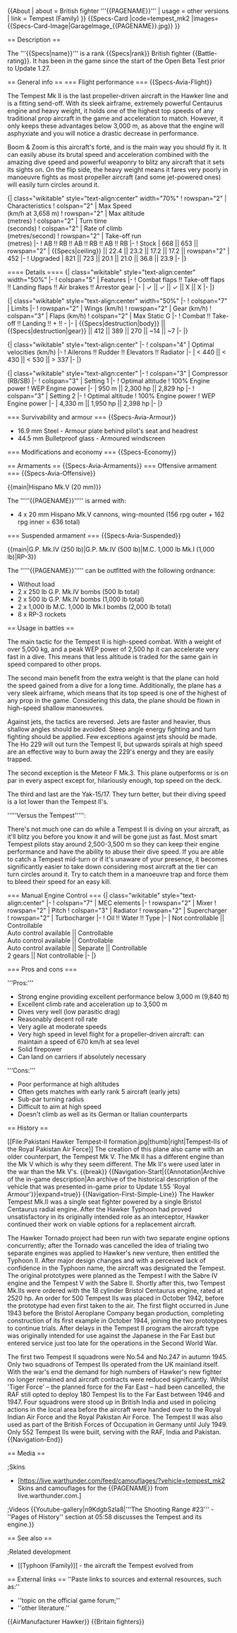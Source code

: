 {{About
| about = British fighter '''{{PAGENAME}}'''
| usage = other versions
| link = Tempest (Family)
}}
{{Specs-Card
|code=tempest_mk2
|images={{Specs-Card-Image|GarageImage_{{PAGENAME}}.jpg}}
}}

== Description ==
<!-- ''In the description, the first part should be about the history of and the creation and combat usage of the aircraft, as well as its key features. In the second part, tell the reader about the aircraft in the game. Insert a screenshot of the vehicle, so that if the novice player does not remember the vehicle by name, he will immediately understand what kind of vehicle the article is talking about.'' -->
The '''{{Specs|name}}''' is a rank {{Specs|rank}} British fighter {{Battle-rating}}. It has been in the game since the start of the Open Beta Test prior to Update 1.27.

== General info ==
=== Flight performance ===
{{Specs-Avia-Flight}}
<!-- ''Describe how the aircraft behaves in the air. Speed, manoeuvrability, acceleration and allowable loads - these are the most important characteristics of the vehicle.'' -->
The Tempest Mk II is the last propeller-driven aircraft in the Hawker line and is a fitting send-off. With its sleek airframe, extremely powerful Centaurus engine and heavy weight, it holds one of the highest top speeds of any traditional prop aircraft in the game and acceleration to match. However, it only keeps these advantages below 3,000 m, as above that the engine will asphyxiate and you will notice a drastic decrease in performance.

Boom & Zoom is this aircraft's forté, and is the main way you should fly it. It can easily abuse its brutal speed and acceleration combined with the amazing dive speed and powerful weaponry to blitz any aircraft that it sets its sights on. On the flip side, the heavy weight means it fares very poorly in manoeuvre fights as most propeller aircraft (and some jet-powered ones) will easily turn circles around it.

{| class="wikitable" style="text-align:center" width="70%"
! rowspan="2" | Characteristics
! colspan="2" | Max Speed<br>(km/h at 3,658 m)
! rowspan="2" | Max altitude<br>(metres)
! colspan="2" | Turn time<br>(seconds)
! colspan="2" | Rate of climb<br>(metres/second)
! rowspan="2" | Take-off run<br>(metres)
|-
! AB !! RB !! AB !! RB !! AB !! RB
|-
! Stock
| 668 || 653 || rowspan="2" | {{Specs|ceiling}} || 22.4 || 23.2 || 17.2 || 17.2 || rowspan="2" | 452
|-
! Upgraded
| 821 || 723 || 20.1 || 21.0 || 36.8 || 23.9
|-
|}

==== Details ====
{| class="wikitable" style="text-align:center" width="50%"
|-
! colspan="5" | Features
|-
! Combat flaps !! Take-off flaps !! Landing flaps !! Air brakes !! Arrestor gear
|-
| ✓ || ✓ || ✓ || X || X     <!-- ✓ -->
|-
|}

{| class="wikitable" style="text-align:center" width="50%"
|-
! colspan="7" | Limits
|-
! rowspan="2" | Wings (km/h)
! rowspan="2" | Gear (km/h)
! colspan="3" | Flaps (km/h)
! colspan="2" | Max Static G
|-
! Combat !! Take-off !! Landing !! + !! -
|-
| {{Specs|destruction|body}} || {{Specs|destruction|gear}} || 412 || 389 || 270 || ~14 || ~7
|-
|}

{| class="wikitable" style="text-align:center"
|-
! colspan="4" | Optimal velocities (km/h)
|-
! Ailerons !! Rudder !! Elevators !! Radiator
|-
| < 440 || < 430 || < 530 || > 337
|-
|}

{| class="wikitable" style="text-align:center"
|-
! colspan="3" | Compressor (RB/SB)
|-
! colspan="3" | Setting 1
|-
! Optimal altitude
! 100% Engine power
! WEP Engine power
|-
| 950 m || 2,300 hp || 2,829 hp
|-
! colspan="3" | Setting 2
|-
! Optimal altitude
! 100% Engine power
! WEP Engine power
|-
| 4,330 m || 1,950 hp || 2,398 hp
|-
|}

=== Survivability and armour ===
{{Specs-Avia-Armour}}
<!-- ''Examine the survivability of the aircraft. Note how vulnerable the structure is and how secure the pilot is, whether the fuel tanks are armoured, etc. Describe the armour, if there is any, and also mention the vulnerability of other critical aircraft systems.'' -->

* 16.9 mm Steel - Armour plate behind pilot's seat and headrest
* 44.5 mm Bulletproof glass - Armoured windscreen

=== Modifications and economy ===
{{Specs-Economy}}

== Armaments ==
{{Specs-Avia-Armaments}}
=== Offensive armament ===
{{Specs-Avia-Offensive}}
<!-- ''Describe the offensive armament of the aircraft, if any. Describe how effective the cannons and machine guns are in a battle, and also what belts or drums are better to use. If there is no offensive weaponry, delete this subsection.'' -->
{{main|Hispano Mk.V (20 mm)}}

The '''''{{PAGENAME}}''''' is armed with:

* 4 x 20 mm Hispano Mk.V cannons, wing-mounted (156 rpg outer + 162 rpg inner = 636 total)

=== Suspended armament ===
{{Specs-Avia-Suspended}}
<!-- ''Describe the aircraft's suspended armament: additional cannons under the wings, bombs, rockets and torpedoes. This section is especially important for bombers and attackers. If there is no suspended weaponry remove this subsection.'' -->
{{main|G.P. Mk.IV (250 lb)|G.P. Mk.IV (500 lb)|M.C. 1,000 lb Mk.I (1,000 lb)|RP-3}}

The '''''{{PAGENAME}}''''' can be outfitted with the following ordnance:

* Without load
* 2 x 250 lb G.P. Mk.IV bombs (500 lb total)
* 2 x 500 lb G.P. Mk.IV bombs (1,000 lb total)
* 2 x 1,000 lb M.C. 1,000 lb Mk.I bombs (2,000 lb total)
* 8 x RP-3 rockets

== Usage in battles ==
<!-- ''Describe the tactics of playing in the aircraft, the features of using aircraft in a team and advice on tactics. Refrain from creating a "guide" - do not impose a single point of view, but instead, give the reader food for thought. Examine the most dangerous enemies and give recommendations on fighting them. If necessary, note the specifics of the game in different modes (AB, RB, SB).'' -->
The main tactic for the Tempest II is high-speed combat. With a weight of over 5,000 kg, and a peak WEP power of 2,500 hp it can accelerate very fast in a dive. This means that less altitude is traded for the same gain in speed compared to other props.

The second main benefit from the extra weight is that the plane can hold the speed gained from a dive for a long time. Additionally, the plane has a very sleek airframe, which means that its top speed is one of the highest of any prop in the game. Considering this data, the plane should be flown in high-speed shallow manoeuvres.

Against jets, the tactics are reversed. Jets are faster and heavier, thus shallow angles should be avoided. Steep angle energy fighting and turn fighting should be applied.
Few exceptions against jets should be made. The Ho 229 will out turn the Tempest II, but upwards spirals at high speed are an effective way to burn away the 229's energy and they are easily trapped.

The second exception is the Meteor F Mk.3. This plane outperforms or is on par in every aspect except for, hilariously enough, top speed on the deck.

The third and last are the Yak-15/17. They turn better, but their diving speed is a lot lower than the Tempest II's.

'''''Versus the Tempest''''':

There's not much one can do while a Tempest II is diving on your aircraft, as it'll blitz you before you know it and will be gone just as fast. Most smart Tempest pilots stay around 2,500-3,500 m so they can keep their engine performance and have the ability to abuse their dive speed. If you are able to catch a Tempest mid-turn or if it's unaware of your presence, it becomes significantly easier to take down considering most aircraft at the tier can turn circles around it. Try to catch them in a manoeuvre trap and force them to bleed their speed for an easy kill.

=== Manual Engine Control ===
{| class="wikitable" style="text-align:center"
|-
! colspan="7" | MEC elements
|-
! rowspan="2" | Mixer
! rowspan="2" | Pitch
! colspan="3" | Radiator
! rowspan="2" | Supercharger
! rowspan="2" | Turbocharger
|-
! Oil !! Water !! Type
|-
| Not controllable || Controllable<br>Auto control available || Controllable<br>Auto control available || Controllable<br>Auto control available || Separate || Controllable<br>2 gears || Not controllable
|-
|}

=== Pros and cons ===
<!-- ''Summarise and briefly evaluate the vehicle in terms of its characteristics and combat effectiveness. Mark its pros and cons in the bulleted list. Try not to use more than 6 points for each of the characteristics. Avoid using categorical definitions such as "bad", "good" and the like - use substitutions with softer forms such as "inadequate" and "effective".'' -->

'''Pros:'''

* Strong engine providing excellent performance below 3,000 m (9,840 ft)
* Excellent climb rate and acceleration up to 3,500 m
* Dives very well (low parasitic drag)
* Reasonably decent roll rate
* Very agile at moderate speeds
* Very high speed in level flight for a propeller-driven aircraft: can maintain a speed of 670 km/h at sea level
* Solid firepower
* Can land on carriers if absolutely necessary

'''Cons:'''

* Poor performance at high altitudes
* Often gets matches with early rank 5 aircraft (early jets)
* Sub-par turning radius
* Difficult to aim at high speed
* Doesn't climb as well as its German or Italian counterparts

== History ==
<!-- ''Describe the history of the creation and combat usage of the aircraft in more detail than in the introduction. If the historical reference turns out to be too long, take it to a separate article, taking a link to the article about the vehicle and adding a block "/History" (example: <nowiki>https://wiki.warthunder.com/(Vehicle-name)/History</nowiki>) and add a link to it here using the <code>main</code> template. Be sure to reference text and sources by using <code><nowiki><ref></ref></nowiki></code>, as well as adding them at the end of the article with <code><nowiki><references /></nowiki></code>. This section may also include the vehicle's dev blog entry (if applicable) and the in-game encyclopedia description (under <code><nowiki>=== In-game description ===</nowiki></code>, also if applicable).'' -->
[[File:Pakistani Hawker Tempest-II formation.jpg|thumb|right|Tempest-IIs of the Royal Pakistan Air Force]]
The creation of this plane also came with an older counterpart, the Tempest Mk V. The Mk II has a different engine than the Mk V which is why they seem different. The Mk II's were used later in the war than the Mk V's.
{{break}}
{{Navigation-Start|{{Annotation|Archive of the in-game description|An archive of the historical description of the vehicle that was presented in-game prior to Update 1.55 'Royal Armour'}}|expand=true}}
{{Navigation-First-Simple-Line}}
The Hawker Tempest Mk.II was a single seat fighter powered by a single Bristol Centaurus radial engine. After the Hawker Typhoon had proved unsatisfactory in its originally intended role as an interceptor, Hawker continued their work on viable options for a replacement aircraft.

The Hawker Tornado project had been run with two separate engine options concurrently; after the Tornado was cancelled the idea of trialing two separate engines was applied to Hawker's new venture, then entitled the Typhoon II. After major design changes and with a perceived lack of confidence in the Typhoon name, the aircraft was designated the Tempest. The original prototypes were planned as the Tempest I with the Sabre IV engine and the Tempest V with the Sabre II. Shortly after this, two Tempest Mk.IIs were ordered with the 18 cylinder Bristol Centaurus engine, rated at 2520 hp. An order for 500 Tempest IIs was placed in October 1942, before the prototype had even first taken to the air. The first flight occurred in June 1943 before the Bristol Aeroplane Company began production, completing construction of its first example in October 1944, joining the two prototypes to continue trials. After delays in the Tempest II program the aircraft type was originally intended for use against the Japanese in the Far East but entered service just too late for the operations in the Second World War.

The first two Tempest II squadrons were No.54 and No.247 in autumn 1945. Only two squadrons of Tempest IIs operated from the UK mainland itself. With the war's end the demand for high numbers of Hawker's new fighter no longer remained and aircraft contracts were reduced significantly. Whilst 'Tiger Force' – the planned force for the Far East – had been cancelled, the RAF still opted to deploy 180 Tempest IIs to the Far East between 1946 and 1947. Four squadrons were stood up in British India and used in policing actions in the local area before the aircraft were handed over to the Royal Indian Air Force and the Royal Pakistan Air Force. The Tempest II was also used as part of the British Forces of Occupation in Germany until July 1949. Only 552 Tempest IIs were built, serving with the RAF, India and Pakistan.
{{Navigation-End}}

== Media ==
<!-- ''Excellent additions to the article would be video guides, screenshots from the game, and photos.'' -->

;Skins
* [https://live.warthunder.com/feed/camouflages/?vehicle=tempest_mk2 Skins and camouflages for the {{PAGENAME}} from live.warthunder.com.]

;Videos
{{Youtube-gallery|n9KdgbSzla8|'''The Shooting Range #23''' - ''Pages of History'' section at 05:58 discusses the Tempest and its engine.}}

== See also ==
<!-- ''Links to the articles on the War Thunder Wiki that you think will be useful for the reader, for example:''
* ''reference to the series of the aircraft;''
* ''links to approximate analogues of other nations and research trees.'' -->

;Related development
* [[Typhoon (Family)]] - the aircraft the Tempest evolved from

== External links ==
''Paste links to sources and external resources, such as:''
* ''topic on the official game forum;''
* ''other literature.''

{{AirManufacturer Hawker}}
{{Britain fighters}}